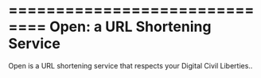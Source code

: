 ==============================
Open: a URL Shortening Service
==============================

Open is a URL shortening service that respects your Digital Civil Liberties..


